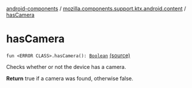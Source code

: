 [android-components](../index.md) / [mozilla.components.support.ktx.android.content](index.md) / [hasCamera](./has-camera.md)

# hasCamera

`fun <ERROR CLASS>.hasCamera(): `[`Boolean`](https://kotlinlang.org/api/latest/jvm/stdlib/kotlin/-boolean/index.html) [(source)](https://github.com/mozilla-mobile/android-components/blob/master/components/support/ktx/src/main/java/mozilla/components/support/ktx/android/content/Context.kt#L69)

Checks whether or not the device has a camera.

**Return**
true if a camera was found, otherwise false.

